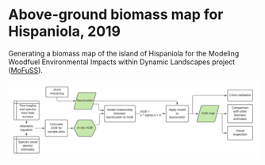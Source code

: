 # Above-ground biomass map for Hispaniola, 2019
Generating a biomass map of the island of Hispaniola for the Modeling Woodfuel Environmental Impacts within Dynamic Landscapes project ([MoFuSS](https://www.mofuss.unam.mx)). 

![biomass-mapping](/presentations/workflow.png "Workflow")

